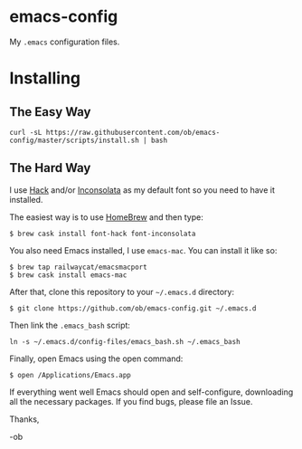 # emacs-config
My `.emacs` configuration files.

# Installing

## The Easy Way

```
curl -sL https://raw.githubusercontent.com/ob/emacs-config/master/scripts/install.sh | bash
```

## The Hard Way

I use [Hack](http://sourcefoundry.org/hack/) and/or [Inconsolata](http://levien.com/type/myfonts/inconsolata.html) 
as my default font so you need to have it installed. 

The easiest way is to use [HomeBrew](https://brew.sh) and then type:

```
$ brew cask install font-hack font-inconsolata
```

You also need Emacs installed, I use `emacs-mac`. You can install it like so:

```
$ brew tap railwaycat/emacsmacport
$ brew cask install emacs-mac
```

After that, clone this repository to your `~/.emacs.d` directory:

```
$ git clone https://github.com/ob/emacs-config.git ~/.emacs.d
```

Then link the `.emacs_bash` script:

```
ln -s ~/.emacs.d/config-files/emacs_bash.sh ~/.emacs_bash
```

Finally, open Emacs using the open command:

```
$ open /Applications/Emacs.app
```

If everything went well Emacs should open and self-configure, downloading all the necessary packages.
If you find bugs, please file an Issue.

Thanks,

-ob
